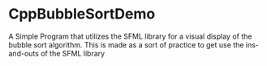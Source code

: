 # CppBubbleSortDemo
A Simple Program that utilizes the SFML library for a visual display of the bubble sort algorithm. This is made as a sort of practice to get use the ins-and-outs of the SFML library
